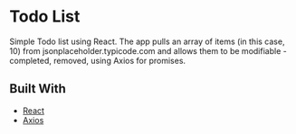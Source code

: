 # Todo List

Simple Todo list using React.  The app pulls an array of items (in this case, 10) from jsonplaceholder.typicode.com and allows them to be modifiable - completed, removed, using Axios for promises.

## Built With

* [React](https://github.com/facebook/react)
* [Axios](https://github.com/axios)
